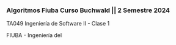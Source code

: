 ### Algoritmos Fiuba Curso Buchwald || 2 Semestre 2024

TA049 Ingeniería de Software II - Clase 1

FIUBA - Ingeniería del

